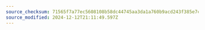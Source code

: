 ```yaml
---
source_checksum: 71565f7a77ec5608108b58dc44745aa3da1a760b9acd243f385e7c01c833e5dc
source_modified: 2024-12-12T21:11:49.597Z
---
```


